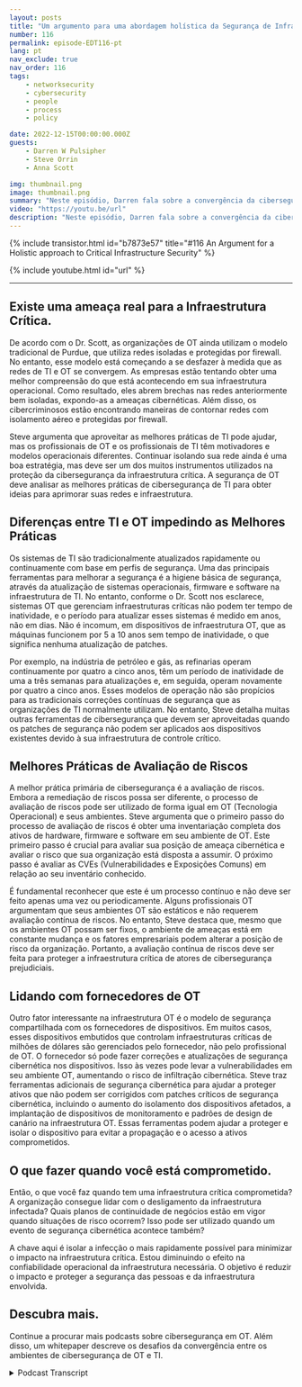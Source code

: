 ```yaml
---
layout: posts
title: "Um argumento para uma abordagem holística da Segurança de Infraestruturas Críticas."
number: 116
permalink: episode-EDT116-pt
lang: pt
nav_exclude: true
nav_order: 116
tags:
    - networksecurity
    - cybersecurity
    - people
    - process
    - policy

date: 2022-12-15T00:00:00.000Z
guests:
    - Darren W Pulsipher
    - Steve Orrin
    - Anna Scott

img: thumbnail.png
image: thumbnail.png
summary: "Neste episódio, Darren fala sobre a convergência da cibersegurança OT e TI com o especialista em segurança Steve Orrin e a especialista em OT industrial, Dra. Anna Scott."
video: "https://youtu.be/url"
description: "Neste episódio, Darren fala sobre a convergência da cibersegurança OT e TI com o especialista em segurança Steve Orrin e a especialista em OT industrial, Dra. Anna Scott."
---
```


<div>
{% include transistor.html id="b7873e57" title="#116 An Argument for a Holistic approach to Critical Infrastructure Security" %}

{% include youtube.html id="url" %}
</div>

---

## Existe uma ameaça real para a Infraestrutura Crítica.

De acordo com o Dr. Scott, as organizações de OT ainda utilizam o modelo tradicional de Purdue, que utiliza redes isoladas e protegidas por firewall. No entanto, esse modelo está começando a se desfazer à medida que as redes de TI e OT se convergem. As empresas estão tentando obter uma melhor compreensão do que está acontecendo em sua infraestrutura operacional. Como resultado, eles abrem brechas nas redes anteriormente bem isoladas, expondo-as a ameaças cibernéticas. Além disso, os cibercriminosos estão encontrando maneiras de contornar redes com isolamento aéreo e protegidas por firewall.

Steve argumenta que aproveitar as melhores práticas de TI pode ajudar, mas os profissionais de OT e os profissionais de TI têm motivadores e modelos operacionais diferentes. Continuar isolando sua rede ainda é uma boa estratégia, mas deve ser um dos muitos instrumentos utilizados na proteção da cibersegurança da infraestrutura crítica. A segurança de OT deve analisar as melhores práticas de cibersegurança de TI para obter ideias para aprimorar suas redes e infraestrutura.

## Diferenças entre TI e OT impedindo as Melhores Práticas

Os sistemas de TI são tradicionalmente atualizados rapidamente ou continuamente com base em perfis de segurança. Uma das principais ferramentas para melhorar a segurança é a higiene básica de segurança, através da atualização de sistemas operacionais, firmware e software na infraestrutura de TI. No entanto, conforme o Dr. Scott nos esclarece, sistemas OT que gerenciam infraestruturas críticas não podem ter tempo de inatividade, e o período para atualizar esses sistemas é medido em anos, não em dias. Não é incomum, em dispositivos de infraestrutura OT, que as máquinas funcionem por 5 a 10 anos sem tempo de inatividade, o que significa nenhuma atualização de patches.

Por exemplo, na indústria de petróleo e gás, as refinarias operam continuamente por quatro a cinco anos, têm um período de inatividade de uma a três semanas para atualizações e, em seguida, operam novamente por quatro a cinco anos. Esses modelos de operação não são propícios para as tradicionais correções contínuas de segurança que as organizações de TI normalmente utilizam. No entanto, Steve detalha muitas outras ferramentas de cibersegurança que devem ser aproveitadas quando os patches de segurança não podem ser aplicados aos dispositivos existentes devido à sua infraestrutura de controle crítico.

## Melhores Práticas de Avaliação de Riscos

A melhor prática primária de cibersegurança é a avaliação de riscos. Embora a remediação de riscos possa ser diferente, o processo de avaliação de riscos pode ser utilizado de forma igual em OT (Tecnologia Operacional) e seus ambientes. Steve argumenta que o primeiro passo do processo de avaliação de riscos é obter uma inventariação completa dos ativos de hardware, firmware e software em seu ambiente de OT. Este primeiro passo é crucial para avaliar sua posição de ameaça cibernética e avaliar o risco que sua organização está disposta a assumir. O próximo passo é avaliar as CVEs (Vulnerabilidades e Exposições Comuns) em relação ao seu inventário conhecido.

É fundamental reconhecer que este é um processo contínuo e não deve ser feito apenas uma vez ou periodicamente. Alguns profissionais OT argumentam que seus ambientes OT são estáticos e não requerem avaliação contínua de riscos. No entanto, Steve destaca que, mesmo que os ambientes OT possam ser fixos, o ambiente de ameaças está em constante mudança e os fatores empresariais podem alterar a posição de risco da organização. Portanto, a avaliação contínua de riscos deve ser feita para proteger a infraestrutura crítica de atores de cibersegurança prejudiciais.

## Lidando com fornecedores de OT

Outro fator interessante na infraestrutura OT é o modelo de segurança compartilhada com os fornecedores de dispositivos. Em muitos casos, esses dispositivos embutidos que controlam infraestruturas críticas de milhões de dólares são gerenciados pelo fornecedor, não pelo profissional de OT. O fornecedor só pode fazer correções e atualizações de segurança cibernética nos dispositivos. Isso às vezes pode levar a vulnerabilidades em seu ambiente OT, aumentando o risco de infiltração cibernética. Steve traz ferramentas adicionais de segurança cibernética para ajudar a proteger ativos que não podem ser corrigidos com patches críticos de segurança cibernética, incluindo o aumento do isolamento dos dispositivos afetados, a implantação de dispositivos de monitoramento e padrões de design de canário na infraestrutura OT. Essas ferramentas podem ajudar a proteger e isolar o dispositivo para evitar a propagação e o acesso a ativos comprometidos.

## O que fazer quando você está comprometido.

Então, o que você faz quando tem uma infraestrutura crítica comprometida? A organização consegue lidar com o desligamento da infraestrutura infectada? Quais planos de continuidade de negócios estão em vigor quando situações de risco ocorrem? Isso pode ser utilizado quando um evento de segurança cibernética acontece também?

A chave aqui é isolar a infecção o mais rapidamente possível para minimizar o impacto na infraestrutura crítica. Estou diminuindo o efeito na confiabilidade operacional da infraestrutura necessária. O objetivo é reduzir o impacto e proteger a segurança das pessoas e da infraestrutura envolvida.

## Descubra mais.

Continue a procurar mais podcasts sobre cibersegurança em OT. Além disso, um whitepaper descreve os desafios da convergência entre os ambientes de cibersegurança de OT e TI.



<details>
<summary> Podcast Transcript </summary>

<p></p>

</details>
